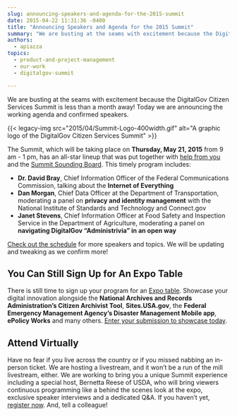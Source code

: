 ```yaml
---
slug: announcing-speakers-and-agenda-for-the-2015-summit
date: 2015-04-22 11:31:36 -0400
title: "Announcing Speakers and Agenda for the 2015 Summit"
summary: "We are busting at the seams with excitement because the DigitalGov Citizen Services Summit is less than a month away! Today we are announcing the working agenda and confirmed speakers."
authors:
  - apiazza
topics:
  - product-and-project-management
  - our-work
  - digitalgov-summit

---
```


We are busting at the seams with excitement because the DigitalGov Citizen Services Summit is less than a month away! Today we are announcing the working agenda and confirmed speakers.

{{< legacy-img src="2015/04/Summit-Logo-400width.gif" alt="A graphic logo of the DigitalGov Citizen Services Summit" >}}

The Summit, which will be taking place on **Thursday, May 21, 2015** from 9 am - 1 pm, has an all-star lineup that was put together with [help from you](http://crowdhall.com/h/299/) and the [Summit Sounding Board](https://web.archive.org/web/20150706191031/https://summit.digitalgov.gov/summit-sounding-board/). This timely program includes:

  * **Dr. David Bray**, Chief Information Officer of the Federal Communications Commission, talking about the **Internet of Everything**
  * **Dan Morgan**, Chief Data Officer at the Department of Transportation, moderating a panel on **privacy and identity management** with the National Institute of Standards and Technology and Connect.gov
  * **Janet Stevens**, Chief Information Officer at Food Safety and Inspection Service in the Department of Agriculture, moderating a panel on **navigating DigitalGov “Administrivia” in an open way**

[Check out the schedule](https://web.archive.org/web/20150706193108/https://summit.digitalgov.gov/agenda/) for more speakers and topics. We will be updating and tweaking as we confirm more!

## You Can Still Sign Up for An Expo Table

There is still time to sign up your program for an [Expo table](https://web.archive.org/web/20150706193127/https://summit.digitalgov.gov/expo/). Showcase your digital innovation alongside the **National Archives and Records Administration’s Citizen Archivist Tool**, **Sites.USA.gov**, the **Federal Emergency Management Agency’s Disaster Management Mobile app**, **ePolicy Works** and many others. [Enter your submission to showcase today](http://www.surveymonkey.com/s/digitalgov-expo).

## Attend Virtually

Have no fear if you live across the country or if you missed nabbing an in-person ticket. We are hosting a livestream, and it won’t be a run of the mill livestream, either. We are working to bring you a unique Summit experience including a special host, Bernetta Reese of USDA, who will bring viewers continuous programming like a behind the scenes look at the expo, exclusive speaker interviews and a dedicated Q&A. If you haven’t yet, [register now](https://www.eventbrite.com/e/2015-spring-citizen-services-summit-registration-12671367401). And, tell a colleague!
